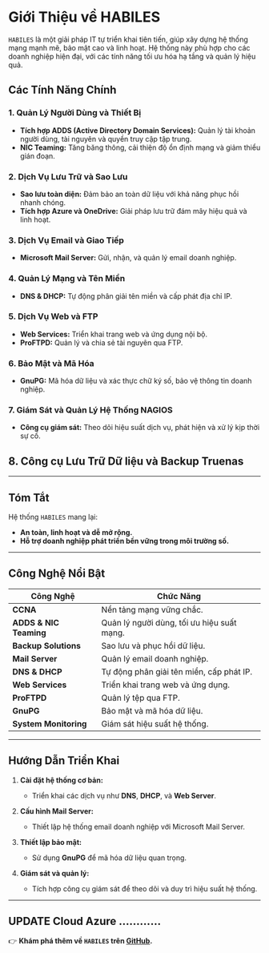 # **Giới Thiệu về HABILES**

`HABILES` là một giải pháp IT tự triển khai tiên tiến, giúp xây dựng hệ thống mạng mạnh mẽ, bảo mật cao và linh hoạt. Hệ thống này phù hợp cho các doanh nghiệp hiện đại, với các tính năng tối ưu hóa hạ tầng và quản lý hiệu quả.

## **Các Tính Năng Chính**

### **1. Quản Lý Người Dùng và Thiết Bị**  
- **Tích hợp ADDS (Active Directory Domain Services):** Quản lý tài khoản người dùng, tài nguyên và quyền truy cập tập trung.  
- **NIC Teaming:** Tăng băng thông, cải thiện độ ổn định mạng và giảm thiểu gián đoạn.

### **2. Dịch Vụ Lưu Trữ và Sao Lưu**  
- **Sao lưu toàn diện:** Đảm bảo an toàn dữ liệu với khả năng phục hồi nhanh chóng.  
- **Tích hợp Azure và OneDrive:** Giải pháp lưu trữ đám mây hiệu quả và linh hoạt.

### **3. Dịch Vụ Email và Giao Tiếp**  
- **Microsoft Mail Server:** Gửi, nhận, và quản lý email doanh nghiệp.

### **4. Quản Lý Mạng và Tên Miền**  
- **DNS & DHCP:** Tự động phân giải tên miền và cấp phát địa chỉ IP.

### **5. Dịch Vụ Web và FTP**  
- **Web Services:** Triển khai trang web và ứng dụng nội bộ.  
- **ProFTPD:** Quản lý và chia sẻ tài nguyên qua FTP.

### **6. Bảo Mật và Mã Hóa**  
- **GnuPG:** Mã hóa dữ liệu và xác thực chữ ký số, bảo vệ thông tin doanh nghiệp.

### **7. Giám Sát và Quản Lý Hệ Thống NAGIOS**  
- **Công cụ giám sát:** Theo dõi hiệu suất dịch vụ, phát hiện và xử lý kịp thời sự cố.

## **8. Công cụ Lưu Trữ Dữ liệu và Backup Truenas**

---

## **Tóm Tắt**

Hệ thống `HABILES` mang lại:  
- **An toàn, linh hoạt và dễ mở rộng.**  
- **Hỗ trợ doanh nghiệp phát triển bền vững trong môi trường số.**

---

## **Công Nghệ Nổi Bật**

| **Công Nghệ**       | **Chức Năng**                                 |
|----------------------|-----------------------------------------------|
| **CCNA**            | Nền tảng mạng vững chắc.                     |
| **ADDS & NIC Teaming** | Quản lý người dùng, tối ưu hiệu suất mạng.  |
| **Backup Solutions**| Sao lưu và phục hồi dữ liệu.                 |
| **Mail Server**     | Quản lý email doanh nghiệp.                  |
| **DNS & DHCP**      | Tự động phân giải tên miền, cấp phát IP.     |
| **Web Services**    | Triển khai trang web và ứng dụng.            |
| **ProFTPD**         | Quản lý tệp qua FTP.                         |
| **GnuPG**           | Bảo mật và mã hóa dữ liệu.                   |
| **System Monitoring**| Giám sát hiệu suất hệ thống.                |

---

## **Hướng Dẫn Triển Khai**

1. **Cài đặt hệ thống cơ bản:**  
   - Triển khai các dịch vụ như **DNS**, **DHCP**, và **Web Server**.

2. **Cấu hình Mail Server:**  
   - Thiết lập hệ thống email doanh nghiệp với Microsoft Mail Server.

3. **Thiết lập bảo mật:**  
   - Sử dụng **GnuPG** để mã hóa dữ liệu quan trọng.

4. **Giám sát và quản lý:**  
   - Tích hợp công cụ giám sát để theo dõi và duy trì hiệu suất hệ thống.

---

## **UPDATE Cloud Azure ............**

👉 **Khám phá thêm về `HABILES` trên [GitHub](#).**
